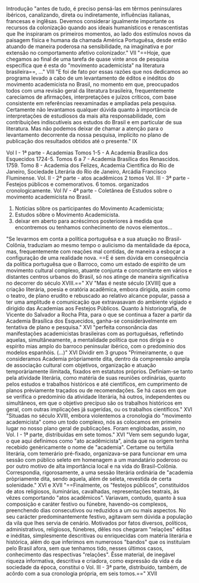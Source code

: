 Introdução
"antes de tudo, é preciso pensá-las em têrmos peninsulares ibéricos, canalizando, direta ou indiretamente, influências italianas, francesas e inglêsas. Devemos considerar igualmente importante os recursos da colonização quando aos ideais humanísticos e renascentistas que lhe inspiraram os primeiros momentos, ao lado dos estímulos novos da paisagem física e humana da chamada América Portuguêsa, desde então atuando de maneira poderosa na sensibilidade, na imaginativa e por extensão no comportamento afetivo colonizador." VII
"==Hoje, que chegamos ao final de uma tarefa de quase vinte anos de pesquisa específica que é esta do "movimento academicista" na literatura brasileira==, ..." VIII
"E foi de fato por essas razões que nos dedicamos ao programa levado a cabo de um levantamento de éditos e inéditos do movimento academicista no Brasil, no momento em que, preocupados todos com uma revisão geral da literatura brasileira, frequentemente carecíamos de afirmações, interpretações e juízos críticos, com base consistente em referências reexaminadas e ampliadas pela pesquisa. Certamente não levantamos qualquer dúvida quanto à importância de interpretações de estudiosos da mais alta responsabilidade, com contribuições indiscutíveis aos estudos do Brasil e em particular de sua literatura. Mas não podemos deixar de chamar a atenção para o levantamento decorrente da nossa pesquisa, implícito no plano de publicação dos resultados obtidos até o presente." IX

Vol I - 1ª parte - Academias
Tomos 1-5 - A Academia Brasílica dos Esquecidos 1724-5.
Tomos 6 a 7 - Academia Brasílica dos Renascidos. 1759.
Tomo 8 - Academia dos Felizes, Academia Científica do Rio de Janeiro, Sociedade Literária do Rio de Janeiro, Arcádia Francisco Fluminense.
Vol. II - 2ª parte - atos acadêmicos
2 tomos
Vol. III - 3ª parte - Festejos públicos e comemorativos.
6 tomos. organizados cronologicamente. 
Vol IV - 4ª parte - Coletânea de Estudos sobre o movimento academicista no Brasil.
1. Notícias sôbre os participantes do Movimento Academicista;
2. Estudos sôbre o Movimento Academicista.
3. deixar em aberto para acréscimos posteriores à medida que encontremos ou tenhamos conhecimento de novos elementos...

"Se levarmos em conta a política portuguêsa e a sua atuação no Brasil-Colônia, traduziam ao mesmo tempo o aulicismo da mentalidade da época, mas, frequentemente com reações mal contidas, de maneira a esboçar a configuração de uma realidade nova. ==E é sem dúvida em consequência da política portuguêsa que o Barroco, como um estado de espírito de um movimento cultural complexo, atuante conjunta e concomitante em vários e distantes centros urbanos do Brasil, só nos atinge de maneira significativa no decorrer do século XVIII.==" XV
"Mas é neste século [XVIII] que a criação literária, poesia e oratória acadêmica, embora dirigida, assim como o teatro, de plano erudito e rebuscado ao relativo alcance popular, passa a ter uma amplitude e comunicação que extravasavam do ambiente vigiado e dirigido das Academias aos Festejos Públicos. Quanto à historiografia, de Vicente do Salvador a Rocha Pita, para o que se continua a fazer a partir da Academia Brasílica dos Esquecidos, ganha-se consideràvelmente em tentativa de plano e pesquisa." XVI
"perfeita consonância das manifestações academicistas brasileiras com as portuguêsas, refletindo aquelas, simultâneamente, a mentalidade política que nos dirigia e o espírito mias amplo do barroco peninsular ibérico, com o predomínio dos modelos espanhóis. (...)" XVI
Dividir em 3 grupos
"Primeiramente, o que consideramos Academia pròpriamente dita, dentro da compreensão ampla de associação cultural com objetivos, organização e atuação temporàriamente ilimitada, fixados em estatutos próprios. Definiam-se tanto pela atividade literária, como matéria de suas reuniões ordinárias, quanto pelos estudos e trabalhos históricos e até científicos, em cumprimento de planos prèviamente traçados ou de recomendações. Se há casos em que se verifica o predomínio da atividade literária, há outros, independentes ou simultâneos, em que o objetivo precípuo são os trabalhos históricos em geral, com outras implicações já sugeridas, ou os trabalhos científicos." XVI
"Situadas no século XVIII, embora violentemos a cronologia do "movimento academicista" como um todo complexo, nós as colocamos em primeiro lugar no nosso plano geral de publicações. Foram englobadas, assim, no Vol. I - 1ª parte, distribuídas em sete tomos." XVI
"Vem sem segundo lugar, o que aqui definimos como "ato acadêmicista", ainda que na origem tenha recebido genèricamente o nome de "academia". Certame ou tertúlia literária, com temerário pré-fixado, organizava-se para funcionar em uma sessão com público seleto em homenagem a um mandatário poderoso ou por outro motivo de alta importância local e na vida do Brasil-Colônia. Correspondia, rigorosamente, a uma sessão literária ordinária de "academia pròpriamente dita, sendo aquela, além de seleta, revestida de certa solenidade." XVI e XVII
"==Finalmente, os "festejos públicos", constituídos de atos religiosos, iluminárias, cavalhadas, representações teatrais, às vêzes comportando "atos acadêmicos". Variavam, contudo, quanto à sua composição e caráter festivo ou fúnebre, havendo-os complexos, preenchendo dias consecutivos ou reduzidos a um ou mais aspectos. No seu carácter predominantemente festivo, agitavam sem dúvida a população da vila que lhes servia de cenário. Motivados por fatos diversos, políticos, administrativos, religiosos, fúnebres, dêles nos chegaram "relações" éditas e inéditas, simplesmente descritivas ou enriquecidas com matéria literária e histórica, além do que inferimos em numerosos "bandos" que os instituíam pelo Brasil afora, sem que tenhamos tido, nesses últimos casos, conhecimento das respectivas "relações". Êsse material, de inegável riqueza informativa, descritiva e criadora, como expressão da vida e da sociedade da época, constitui o Vol. III - 3ª parte, distribuído, também, de acôrdo com a sua cronologia própria, em seis tomos.==" XVII
